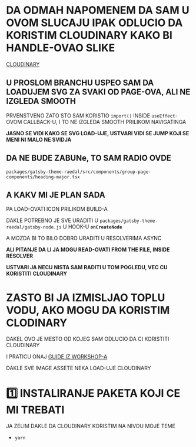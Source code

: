 # DA ODMAH NAPOMENEM DA SAM U OVOM SLUCAJU IPAK ODLUCIO DA KORISTIM CLOUDINARY KAKO BI HANDLE-OVAO SLIKE

[CLOUDINARY](https://cloudinary.com/)

## U PROSLOM BRANCHU USPEO SAM DA LOADUJEM SVG ZA SVAKI OD PAGE-OVA, ALI NE IZGLEDA SMOOTH

PRVENSTVENO ZATO STO SAM KORISTIO `import()` INSIDE `useEffect`-OVOM CALLBACK-U, I TO NE IZGLEDA SMOOTH PRILIKOM NAVIGATINGA

**JASNO SE VIDI KAKO SE SVG LOAD-UJE, USTVARI VIDI SE JUMP KOJI SE MENI NI MALO NE SVIDJA**

## DA NE BUDE ZABUNe, TO SAM RADIO OVDE

`packages/gatsby-theme-raedal/src/components/group-page-components/heading-major.tsx`

## A KAKV MI JE PLAN SADA

PA LOAD-OVATI ICON PRILIKOM BUILD-A

DAKLE POTREBNO JE SVE URADITI U `packages/gatsby-theme-raedal/gatsby-node.js` U HOOK-U **`onCreateNode`**

A MOZDA BI TO BILO DOBRO URADITI U RESOLVERIMA ASYNC

**ALI PITANJE DA LI JA MOGU READ-OVATI FROM THE FILE, INSIDE RESOLVER**

**USTVARI JA NECU NISTA SAM RADITI U TOM POGLEDU, VEC CU KORISTITI CLOUDINARY**

# ZASTO BI JA IZMISLJAO TOPLU VODU, AKO MOGU DA KORISTIM CLODINARY

DAKEL OVO JE MESTO OD KOJEG SAM ODLUCIO DA CI KORISTITI CLOUDINARY

I PRATICU ONAJ [GUIDE IZ WORKSHOP-A](https://github.com/Rade58/intermediate-gatsby/tree/4_5_USING_THEMES_images_n_clodinary)

DAKLE SVE IMAGE ASSETE NEKA LOAD-UJE CLOUDINARY

# :one: INSTALIRANJE PAKETA KOJI CE MI TREBATI

JA ZELIM DAKLE DA CLOUDINARY KORISTIM NA NIVOU MOJE TEME

- `yarn `
